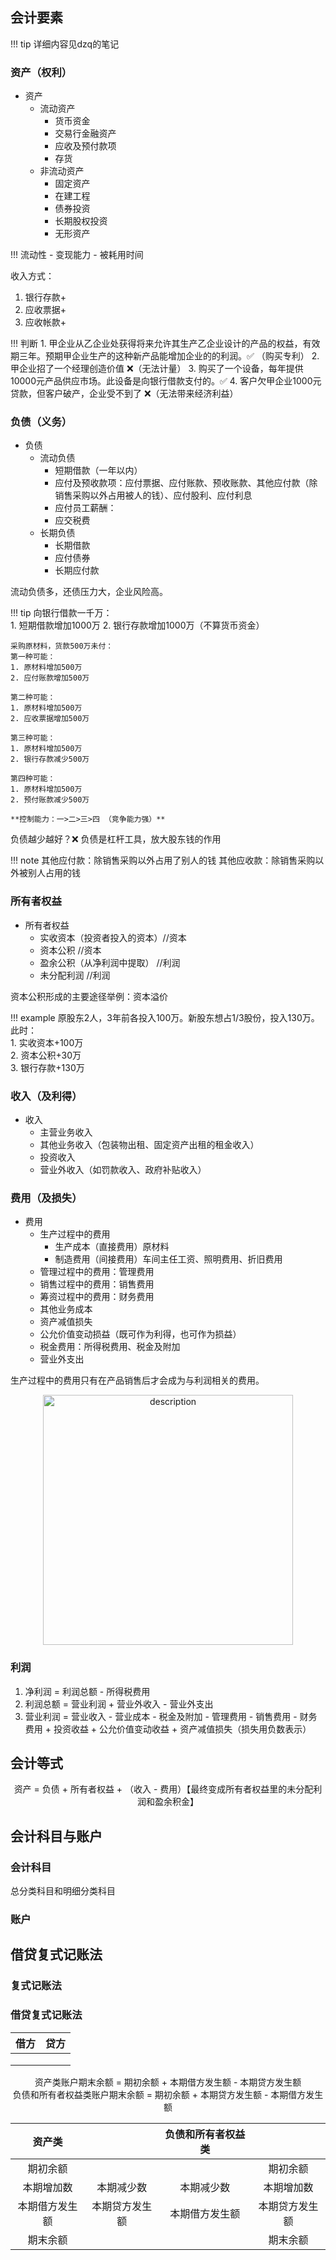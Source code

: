 
## 会计要素
!!! tip
    详细内容见dzq的笔记

### 资产（权利）
- 资产
    - 流动资产
        - 货币资金
        - 交易行金融资产
        - 应收及预付款项
        - 存货
    - 非流动资产
        - 固定资产
        - 在建工程
        - 债券投资
        - 长期股权投资
        - 无形资产

!!! 流动性
    - 变现能力
    - 被耗用时间


收入方式：  
1. 银行存款+    
2. 应收票据+    
3. 应收帐款+    


!!! 判断
    1. 甲企业从乙企业处获得将来允许其生产乙企业设计的产品的权益，有效期三年。预期甲企业生产的这种新产品能增加企业的的利润。✅ （购买专利）
    2. 甲企业招了一个经理创造价值 ❌（无法计量）
    3. 购买了一个设备，每年提供10000元产品供应市场。此设备是向银行借款支付的。✅
    4. 客户欠甲企业1000元贷款，但客户破产，企业受不到了 ❌（无法带来经济利益）


### 负债（义务）
- 负债
    - 流动负债
        - 短期借款（一年以内）
        - 应付及预收款项：应付票据、应付账款、预收账款、其他应付款（除销售采购以外占用被人的钱）、应付股利、应付利息
        - 应付员工薪酬：
        - 应交税费
    - 长期负债
        - 长期借款
        - 应付债券
        - 长期应付款


流动负债多，还债压力大，企业风险高。

!!! tip 
    向银行借款一千万：  
    1. 短期借款增加1000万
    2. 银行存款增加1000万（不算货币资金）

    采购原材料，货款500万未付：  
    第一种可能：    
    1. 原材料增加500万
    2. 应付账款增加500万

    第二种可能：    
    1. 原材料增加500万
    2. 应收票据增加500万

    第三种可能：    
    1. 原材料增加500万
    2. 银行存款减少500万

    第四种可能：    
    1. 原材料增加500万
    2. 预付账款减少500万

    **控制能力：一>二>三>四 （竞争能力强）**

负债越少越好？❌ 负债是杠杆工具，放大股东钱的作用

!!! note
    其他应付款：除销售采购以外占用了别人的钱
    其他应收款：除销售采购以外被别人占用的钱


### 所有者权益

- 所有者权益
    - 实收资本（投资者投入的资本）//资本
    - 资本公积 //资本
    - 盈余公积（从净利润中提取） //利润
    - 未分配利润  //利润

资本公积形成的主要途径举例：资本溢价

!!! example
    原股东2人，3年前各投入100万。新股东想占1/3股份，投入130万。 
    此时：  
    1. 实收资本+100万   
    2. 资本公积+30万    
    3. 银行存款+130万   


### 收入（及利得）

- 收入
    - 主营业务收入
    - 其他业务收入（包装物出租、固定资产出租的租金收入）
    - 投资收入
    - 营业外收入（如罚款收入、政府补贴收入）

### 费用（及损失）

- 费用
    - 生产过程中的费用
        - 生产成本（直接费用）原材料
        - 制造费用（间接费用）车间主任工资、照明费用、折旧费用
    - 管理过程中的费用：管理费用
    - 销售过程中的费用：销售费用
    - 筹资过程中的费用：财务费用
    - 其他业务成本
    - 资产减值损失
    - 公允价值变动损益（既可作为利得，也可作为损益）
    - 税金费用：所得税费用、税金及附加
    - 营业外支出

生产过程中的费用只有在产品销售后才会成为与利润相关的费用。

<center>
<img src="../image-2.png" alt="description" width="400"/>
</center>

### 利润
1. 净利润 = 利润总额 - 所得税费用
2. 利润总额 = 营业利润 + 营业外收入 - 营业外支出
3. 营业利润 = 营业收入 - 营业成本 - 税金及附加 - 管理费用 - 销售费用 - 财务费用 + 投资收益 + 公允价值变动收益 + 资产减值损失（损失用负数表示）



## 会计等式
<center>
资产 = 负债 + 所有者权益 + （收入 - 费用）【最终变成所有者权益里的未分配利润和盈余积金】
</center>

## 会计科目与账户
### 会计科目
总分类科目和明细分类科目
### 账户

## 借贷复式记账法
### 复式记账法
### 借贷复式记账法
|借方|贷方|
|:--:|:---:|
|||
|||
|||


<center>
资产类账户期末余额 = 期初余额 + 本期借方发生额 - 本期贷方发生额
</center>
<center>
负债和所有者权益类账户期末余额 = 期初余额 + 本期贷方发生额 - 本期借方发生额
</center>

|资产类||负债和所有者权益类||
|:--:|:--:|:--:|:--:|
|期初余额|||期初余额|
|本期增加数|本期减少数|本期减少数|本期增加数|
|本期借方发生额|本期贷方发生额|本期借方发生额|本期贷方发生额|
|期末余额|||期末余额|